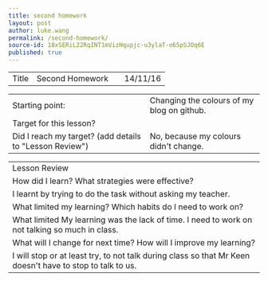 ```yaml
---
title: second homework
layout: post
author: luke.wang
permalink: /second-homework/
source-id: 18xSERiL22RqINT1mVizHqupjc-u3ylaT-o65pSJOq6E
published: true
---
```

<table>
  <tr>
    <td>Title</td>
    <td>Second Homework</td>
    <td></td>
    <td>14/11/16</td>
  </tr>
</table>


<table>
  <tr>
    <td>Starting point:</td>
    <td>Changing the colours of my blog on github.</td>
  </tr>
  <tr>
    <td>Target for this lesson?</td>
    <td></td>
  </tr>
  <tr>
    <td>Did I reach my target? 
(add details to "Lesson Review")</td>
    <td>No, because my colours didn't change.</td>
  </tr>
</table>


<table>
  <tr>
    <td>Lesson Review</td>
  </tr>
  <tr>
    <td>How did I learn? What strategies were effective? </td>
  </tr>
  <tr>
    <td>I learnt by trying to do the task without asking my teacher.</td>
  </tr>
  <tr>
    <td>What limited my learning? Which habits do I need to work on? </td>
  </tr>
  <tr>
    <td>What limited My learning was the lack of time. I need to work on not talking so much in class.</td>
  </tr>
  <tr>
    <td>What will I change for next time? How will I improve my learning?</td>
  </tr>
  <tr>
    <td>I will stop or at least try, to not talk during class so that Mr Keen doesn't have to stop to talk to us.</td>
  </tr>
</table>



